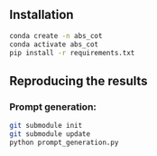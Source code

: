 ## Installation

```bash
conda create -n abs_cot
conda activate abs_cot
pip install -r requirements.txt
```

## Reproducing the results

### Prompt generation:
```bash
git submodule init
git submodule update
python prompt_generation.py
```